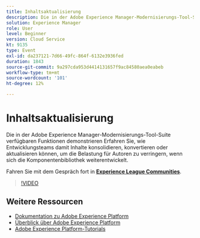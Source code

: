 ```yaml
---
title: Inhaltsaktualisierung
description: Die in der Adobe Experience Manager-Modernisierungs-Tool-Suite verfügbaren Funktionen demonstrieren Erfahren Sie, wie Entwicklungsteams damit Inhalte konsolidieren, konvertieren oder aktualisieren können, um die Belastung für Autoren zu verringern, wenn sich die Komponentenbibliothek weiterentwickelt.
solution: Experience Manager
role: User
level: Beginner
version: Cloud Service
kt: 9135
type: Event
exl-id: da237121-7d66-49fc-864f-6132e3936fed
duration: 1843
source-git-commit: 9a297cda953d4414131657f9ac84580aea0eabeb
workflow-type: tm+mt
source-wordcount: '101'
ht-degree: 12%

---
```


# Inhaltsaktualisierung

Die in der Adobe Experience Manager-Modernisierungs-Tool-Suite verfügbaren Funktionen demonstrieren Erfahren Sie, wie Entwicklungsteams damit Inhalte konsolidieren, konvertieren oder aktualisieren können, um die Belastung für Autoren zu verringern, wenn sich die Komponentenbibliothek weiterentwickelt.

Fahren Sie mit dem Gespräch fort in **[Experience League Communities](https://adobe.ly/3zJuUBH)**.

>[!VIDEO](https://video.tv.adobe.com/v/337577/?quality=12&learn=on&hidetitle=true)

## Weitere Ressourcen

- [Dokumentation zu Adobe Experience Platform](https://experienceleague.adobe.com/docs/experience-platform.html?lang=de)
- [Überblick über Adobe Experience Platform](https://experienceleague.adobe.com/docs/experience-platform/landing/home.html?lang=de)
- [Adobe Experience Platform-Tutorials](https://experienceleague.adobe.com/docs/platform-learn/tutorials/overview.html?lang=de)
